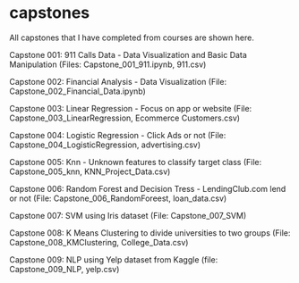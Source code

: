 # capstones
All capstones that I have completed from courses are shown here.

Capstone 001: 911 Calls Data - Data Visualization and Basic Data Manipulation (Files: Capstone_001_911.ipynb, 911.csv)

Capstone 002: Financial Analysis - Data Visualization (File: Capstone_002_Financial_Data.ipynb)

Capstone 003: Linear Regression - Focus on app or website (File: Capstone_003_LinearRegression, Ecommerce Customers.csv)

Capstone 004: Logistic Regression - Click Ads or not (File: Capstone_004_LogisticRegression, advertising.csv)

Capstone 005: Knn - Unknown features to classify target class (File: Capstone_005_knn, KNN_Project_Data.csv)

Capstone 006: Random Forest and Decision Tress - LendingClub.com lend or not (File: Capstone_006_RandomForeest, loan_data.csv)

Capstone 007: SVM using Iris dataset (File: Capstone_007_SVM)

Capstone 008: K Means Clustering to divide universities to two groups (File: Capstone_008_KMClustering, College_Data.csv)

Capstone 009: NLP using Yelp dataset from Kaggle (file: Capstone_009_NLP, yelp.csv)
